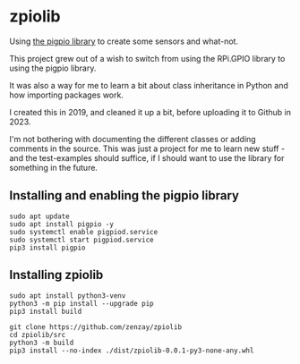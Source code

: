 zpiolib
========

Using [the pigpio library](http://abyz.me.uk/rpi/pigpio/) to create some sensors and what-not.

This project grew out of a wish to switch from using the RPi.GPIO library to using the pigpio library.

It was also a way for me to learn a bit about class inheritance in Python and how importing packages work.

I created this in 2019, and cleaned it up a bit, before uploading it to Github in 2023.

I'm not bothering with documenting the different classes or adding comments in the source. This was just a project for me to learn new stuff - and the test-examples should suffice, if I should want to use the library for something in the future.

## Installing and enabling the pigpio library
```
sudo apt update
sudo apt install pigpio -y
sudo systemctl enable pigpiod.service
sudo systemctl start pigpiod.service
pip3 install pigpio
```

## Installing zpiolib
```
sudo apt install python3-venv
python3 -m pip install --upgrade pip
pip3 install build

git clone https://github.com/zenzay/zpiolib
cd zpiolib/src
python3 -m build
pip3 install --no-index ./dist/zpiolib-0.0.1-py3-none-any.whl
```
